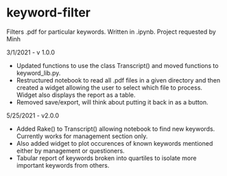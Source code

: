 # keyword-filter
Filters .pdf for particular keywords. Written in .ipynb. Project requested by Minh

3/1/2021 - v 1.0.0
- Updated functions to use the class Transcript() and moved functions to keyword_lib.py.
- Restructured notebook to read all .pdf files in a given directory and then created a widget allowing the user
  to select which file to process. Widget also displays the report as a table.
- Removed save/export, will think about putting it back in as a button.

5/25/2021 - v2.0.0
- Added Rake() to Transcript() allowing notebook to find new keywords. Currently works for management section only.
- Also added widget to plot occurences of known keywords mentioned either by management or questioners.
- Tabular report of keywords broken into quartiles to isolate more important keywords from others.
